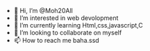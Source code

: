 - 👋 Hi, I’m @Moh20All
- 👀 I’m interested in web devolopment
- 🌱 I’m currently learning Html,css,javascript,C
- 💞️ I’m looking to collaborate on myself
- 📫 How to reach me baha.ssd

<!---
Moh20All/Moh20All is a ✨ special ✨ repository because its `README.md` (this file) appears on your GitHub profile.
You can click the Preview link to take a look at your changes.
--->
